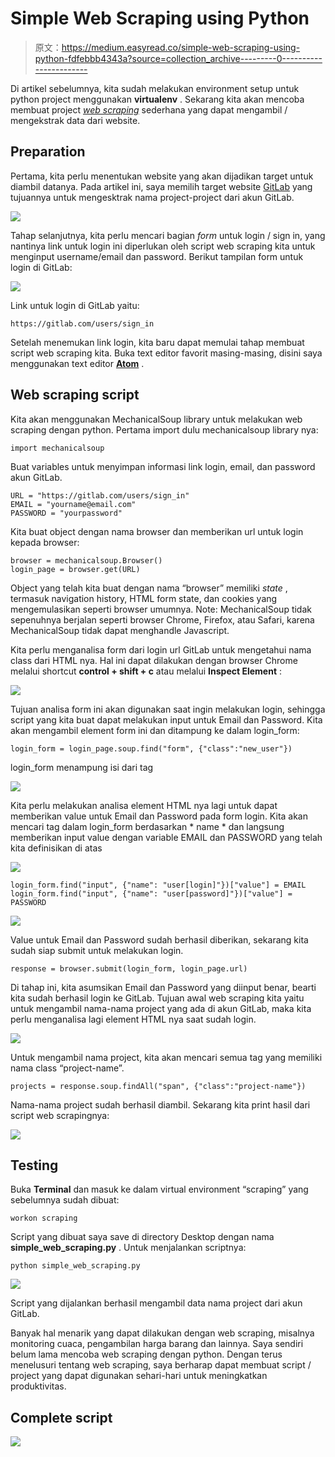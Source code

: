 # Simple Web Scraping using Python

> 原文：<https://medium.easyread.co/simple-web-scraping-using-python-fdfebbb4343a?source=collection_archive---------0----------------------->

Di artikel sebelumnya, kita sudah melakukan environment setup untuk python project menggunakan **virtualenv** . Sekarang kita akan mencoba membuat project [*web scraping*](https://en.wikipedia.org/wiki/Web_scraping) sederhana yang dapat mengambil / mengekstrak data dari website.

## Preparation

Pertama, kita perlu menentukan website yang akan dijadikan target untuk diambil datanya. Pada artikel ini, saya memilih target website [GitLab](http://gitlab.com/) yang tujuannya untuk mengesktrak nama project-project dari akun GitLab.

![](img/d060b89306102f23ce6b0e827d9e1489.png)

Tahap selanjutnya, kita perlu mencari bagian *form* untuk login / sign in, yang nantinya link untuk login ini diperlukan oleh script web scraping kita untuk menginput username/email dan password. Berikut tampilan form untuk login di GitLab:

![](img/458cd9209dd06a3ec91ed284fad9cc48.png)

Link untuk login di GitLab yaitu:

```
https://gitlab.com/users/sign_in
```

Setelah menemukan link login, kita baru dapat memulai tahap membuat script web scraping kita. Buka text editor favorit masing-masing, disini saya menggunakan text editor [**Atom**](https://atom.io/) .

## Web scraping script

Kita akan menggunakan MechanicalSoup library untuk melakukan web scraping dengan python. Pertama import dulu mechanicalsoup library nya:

```
import mechanicalsoup
```

Buat variables untuk menyimpan informasi link login, email, dan password akun GitLab.

```
URL = "https://gitlab.com/users/sign_in"
EMAIL = "yourname@email.com"
PASSWORD = "yourpassword"
```

Kita buat object dengan nama browser dan memberikan url untuk login kepada browser:

```
browser = mechanicalsoup.Browser()
login_page = browser.get(URL)
```

Object yang telah kita buat dengan nama “browser” memiliki *state* , termasuk navigation history, HTML form state, dan cookies yang mengemulasikan seperti browser umumnya.
Note: MechanicalSoup tidak sepenuhnya berjalan seperti browser Chrome, Firefox, atau Safari, karena MechanicalSoup tidak dapat menghandle Javascript.

Kita perlu menganalisa form dari login url GitLab untuk mengetahui nama class dari HTML nya. Hal ini dapat dilakukan dengan browser Chrome melalui shortcut **control + shift + c** atau melalui **Inspect Element** :

![](img/347cf1f0783b3e47a287203c9db07522.png)

Tujuan analisa form ini akan digunakan saat ingin melakukan login, sehingga script yang kita buat dapat melakukan input untuk Email dan Password. Kita akan mengambil element form ini dan ditampung ke dalam login_form:

```
login_form = login_page.soup.find("form", {"class":"new_user"})
```

login_form menampung isi dari tag

![](img/d8eddd39c6bc8279bae874490114aba1.png)

Kita perlu melakukan analisa element HTML nya lagi untuk dapat memberikan  value untuk Email dan Password pada form login. Kita akan mencari tag  dalam login_form berdasarkan * name * dan langsung memberikan input value dengan variable EMAIL dan PASSWORD yang telah kita definisikan di atas

![](img/f391bb1212a829e64b55e95a35018fe0.png)

```
login_form.find("input", {"name": "user[login]"})["value"] = EMAIL
login_form.find("input", {"name": "user[password]"})["value"] = PASSWORD
```

![](img/8975461882683b6421922fa1c535dc87.png)

Value untuk Email dan Password sudah berhasil diberikan, sekarang kita sudah siap submit untuk melakukan login.

```
response = browser.submit(login_form, login_page.url)
```

Di tahap ini, kita asumsikan Email dan Password yang diinput benar, bearti kita sudah berhasil login ke GitLab. Tujuan awal web scraping kita yaitu untuk mengambil nama-nama project yang ada di akun GitLab, maka kita perlu menganalisa lagi element HTML nya saat sudah login.

![](img/d52607e36200484d25544406325177cd.png)

Untuk mengambil nama project, kita akan mencari semua tag yang memiliki nama class “project-name”.

```
projects = response.soup.findAll("span", {"class":"project-name"})
```

Nama-nama project sudah berhasil diambil. Sekarang kita print hasil dari script web scrapingnya:

![](img/b08511d5ff908fb0bce857c24d4d4d0d.png)

## Testing

Buka **Terminal** dan masuk ke dalam virtual environment “scraping” yang sebelumnya sudah dibuat:

```
workon scraping
```

Script yang dibuat saya save di directory Desktop dengan nama **simple_web_scraping.py** . Untuk menjalankan scriptnya:

```
python simple_web_scraping.py
```

![](img/9fbcff5f3f268098f27ce4e4434ef7c4.png)

Script yang dijalankan berhasil mengambil data nama project dari akun GitLab.

Banyak hal menarik yang dapat dilakukan dengan web scraping, misalnya monitoring cuaca, pengambilan harga barang dan lainnya. Saya sendiri belum lama mencoba web scraping dengan python. Dengan terus menelusuri tentang web scraping, saya berharap dapat membuat script / project yang dapat digunakan sehari-hari untuk meningkatkan produktivitas.

## Complete script

![](img/ac6cd53b4a1954b9819343b09a9d7139.png)